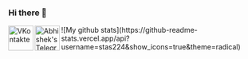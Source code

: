 ### Hi there 👋
<a href="https://vk.com/stas224">
  <img align="left" alt="VKontakte" width="50px" src="https://cdn.jsdelivr.net/npm/simple-icons@v3/icons/vk.svg" />
</a>
<a href="https://t.me/stas224stas">
  <img align="left" alt="Abhishek's Telegram" width="50px" src="https://cdn.jsdelivr.net/npm/simple-icons@v3/icons/telegram.svg" />
</a>
![My github stats](https://github-readme-stats.vercel.app/api?username=stas224&show_icons=true&theme=radical)
